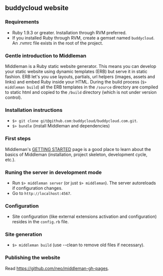 ## buddycloud website

### Requirements

* Ruby 1.9.3 or greater. Installation through RVM preferred.
* If you installed Ruby through RVM, create a gemset named `buddycloud`. An .rvmrc file exists in the root of the project.

### Gentle introduction to Middleman

Middleman is a Ruby static website generator. This means you can develop your static website using dynamic templates (ERB) but serve it in static fashion. ERB let's you use layouts, partials, url helpers (images, assets and links) and embed Ruby inside your HTML. During the build process (`$> middleman build`) all the ERB templates in the `/source` directory are compiled to static html and copied to the `/build` directory (which is not under version control).

### Installation instructions

* `$> git clone git@github.com:buddycloud/buddycloud.com.git`.
* `$> bundle` (install Middleman and dependencies)

### First steps

Middleman's [GETTING STARTED](http://middlemanapp.com/getting-started/) page is a good place to learn about the basics of Middleman (installation, project skeleton, development cycle, etc.).

### Runing the server in development mode 

* Run `$> middleman server` (or just `$> middleman`). The server autoreloads if configuration changes.
* Go to `http://localhost:4567`.

### Configuration

* Site configuration (like external extensions activation and configuration) resides in the `config.rb` file.

### Site generation

* `$> middleman build` (use --clean to remove old files if necessary).

### Publishing the website

Read https://github.com/neo/middleman-gh-pages.

